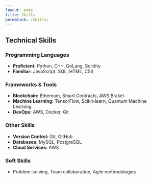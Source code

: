 ```yaml
---
layout: page
title: Skills
permalink: /skills/
---
```


## Technical Skills

### Programming Languages
- **Proficient:** Python, C++, GoLang, Solidity
- **Familiar:** JavaScript, SQL, HTML, CSS

### Frameworks & Tools
- **Blockchain:** Ethereum, Smart Contracts, AWS Braket
- **Machine Learning:** TensorFlow, Scikit-learn, Quantum Machine Learning
- **DevOps:** AWS, Docker, Git

### Other Skills
- **Version Control:** Git, GitHub
- **Databases:** MySQL, PostgreSQL
- **Cloud Services:** AWS

### Soft Skills
- Problem-solving, Team collaboration, Agile methodologies
